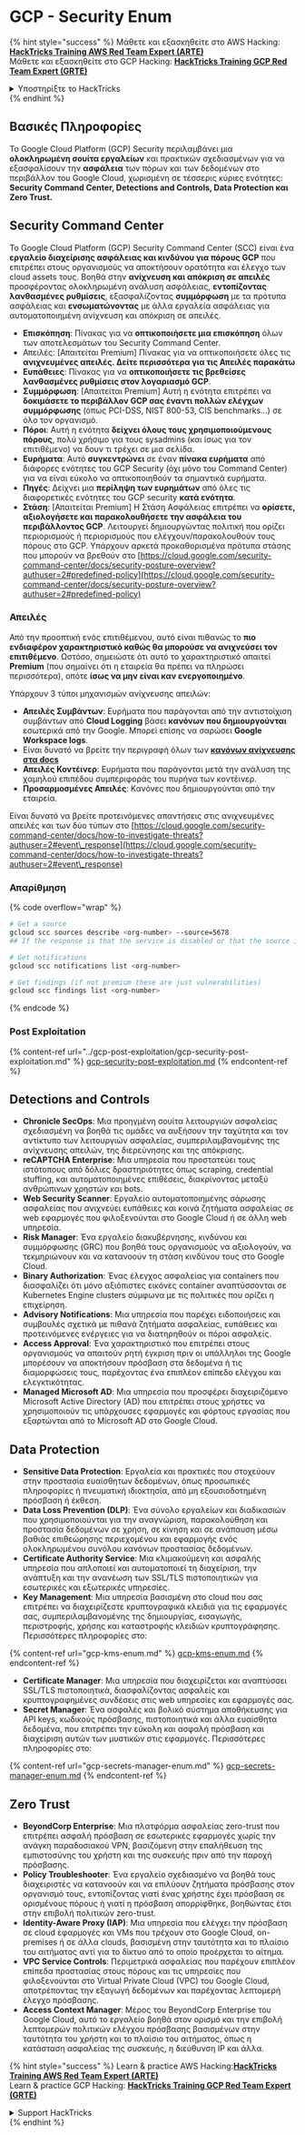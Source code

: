# GCP - Security Enum

{% hint style="success" %}
Μάθετε και εξασκηθείτε στο AWS Hacking:<img src="/.gitbook/assets/image.png" alt="" data-size="line">[**HackTricks Training AWS Red Team Expert (ARTE)**](https://training.hacktricks.xyz/courses/arte)<img src="/.gitbook/assets/image.png" alt="" data-size="line">\
Μάθετε και εξασκηθείτε στο GCP Hacking: <img src="/.gitbook/assets/image (2).png" alt="" data-size="line">[**HackTricks Training GCP Red Team Expert (GRTE)**<img src="/.gitbook/assets/image (2).png" alt="" data-size="line">](https://training.hacktricks.xyz/courses/grte)

<details>

<summary>Υποστηρίξτε το HackTricks</summary>

* Ελέγξτε τα [**σχέδια συνδρομής**](https://github.com/sponsors/carlospolop)!
* **Εγγραφείτε στην** 💬 [**ομάδα Discord**](https://discord.gg/hRep4RUj7f) ή στην [**ομάδα telegram**](https://t.me/peass) ή **ακολουθήστε** μας στο **Twitter** 🐦 [**@hacktricks\_live**](https://twitter.com/hacktricks\_live)**.**
* **Μοιραστείτε hacking tricks υποβάλλοντας PRs στα** [**HackTricks**](https://github.com/carlospolop/hacktricks) και [**HackTricks Cloud**](https://github.com/carlospolop/hacktricks-cloud) αποθετήρια στο github.

</details>
{% endhint %}

## Βασικές Πληροφορίες

Το Google Cloud Platform (GCP) Security περιλαμβάνει μια **ολοκληρωμένη σουίτα εργαλείων** και πρακτικών σχεδιασμένων για να εξασφαλίσουν την **ασφάλεια** των πόρων και των δεδομένων στο περιβάλλον του Google Cloud, χωρισμένη σε τέσσερις κύριες ενότητες: **Security Command Center, Detections and Controls, Data Protection και Zero Trust.**

## **Security Command Center**

Το Google Cloud Platform (GCP) Security Command Center (SCC) είναι ένα **εργαλείο διαχείρισης ασφάλειας και κινδύνου για πόρους GCP** που επιτρέπει στους οργανισμούς να αποκτήσουν ορατότητα και έλεγχο των cloud assets τους. Βοηθά στην **ανίχνευση και απόκριση σε απειλές** προσφέροντας ολοκληρωμένη ανάλυση ασφάλειας, **εντοπίζοντας λανθασμένες ρυθμίσεις**, εξασφαλίζοντας **συμμόρφωση** με τα πρότυπα ασφάλειας και **ενσωματώνοντας** με άλλα εργαλεία ασφάλειας για αυτοματοποιημένη ανίχνευση και απόκριση σε απειλές.

* **Επισκόπηση**: Πίνακας για να **οπτικοποιήσετε μια επισκόπηση** όλων των αποτελεσμάτων του Security Command Center.
* Απειλές: \[Απαιτείται Premium] Πίνακας για να οπτικοποιήσετε όλες τις **ανιχνευμένες απειλές. Δείτε περισσότερα για τις Απειλές παρακάτω**
* **Ευπάθειες**: Πίνακας για να **οπτικοποιήσετε τις βρεθείσες λανθασμένες ρυθμίσεις στον λογαριασμό GCP**.
* **Συμμόρφωση**: \[Απαιτείται Premium] Αυτή η ενότητα επιτρέπει να **δοκιμάσετε το περιβάλλον GCP σας έναντι πολλών ελέγχων συμμόρφωσης** (όπως PCI-DSS, NIST 800-53, CIS benchmarks...) σε όλο τον οργανισμό.
* **Πόροι**: Αυτή η ενότητα **δείχνει όλους τους χρησιμοποιούμενους πόρους**, πολύ χρήσιμο για τους sysadmins (και ίσως για τον επιτιθέμενο) να δουν τι τρέχει σε μια σελίδα.
* **Ευρήματα**: Αυτό **συγκεντρώνει** σε έναν **πίνακα ευρήματα** από διάφορες ενότητες του GCP Security (όχι μόνο του Command Center) για να είναι εύκολο να οπτικοποιηθούν τα σημαντικά ευρήματα.
* **Πηγές**: Δείχνει μια **περίληψη των ευρημάτων** από όλες τις διαφορετικές ενότητες του GCP security **κατά ενότητα**.
* **Στάση**: \[Απαιτείται Premium] Η Στάση Ασφάλειας επιτρέπει να **ορίσετε, αξιολογήσετε και παρακολουθήσετε την ασφάλεια του περιβάλλοντος GCP**. Λειτουργεί δημιουργώντας πολιτική που ορίζει περιορισμούς ή περιορισμούς που ελέγχουν/παρακολουθούν τους πόρους στο GCP. Υπάρχουν αρκετά προκαθορισμένα πρότυπα στάσης που μπορούν να βρεθούν στο [https://cloud.google.com/security-command-center/docs/security-posture-overview?authuser=2#predefined-policy](https://cloud.google.com/security-command-center/docs/security-posture-overview?authuser=2#predefined-policy)

### **Απειλές**

Από την προοπτική ενός επιτιθέμενου, αυτό είναι πιθανώς το **πιο ενδιαφέρον χαρακτηριστικό καθώς θα μπορούσε να ανιχνεύσει τον επιτιθέμενο**. Ωστόσο, σημειώστε ότι αυτό το χαρακτηριστικό απαιτεί **Premium** (που σημαίνει ότι η εταιρεία θα πρέπει να πληρώσει περισσότερα), οπότε **ίσως να μην είναι καν ενεργοποιημένο**.&#x20;

Υπάρχουν 3 τύποι μηχανισμών ανίχνευσης απειλών:

* **Απειλές Συμβάντων**: Ευρήματα που παράγονται από την αντιστοίχιση συμβάντων από **Cloud Logging** βάσει **κανόνων που δημιουργούνται** εσωτερικά από την Google. Μπορεί επίσης να σαρώσει **Google Workspace logs**.
* Είναι δυνατό να βρείτε την περιγραφή όλων των [**κανόνων ανίχνευσης στα docs**](https://cloud.google.com/security-command-center/docs/concepts-event-threat-detection-overview?authuser=2#how\_works)
* **Απειλές Κοντέινερ**: Ευρήματα που παράγονται μετά την ανάλυση της χαμηλού επιπέδου συμπεριφοράς του πυρήνα των κοντέινερ.
* **Προσαρμοσμένες Απειλές**: Κανόνες που δημιουργούνται από την εταιρεία.

Είναι δυνατό να βρείτε προτεινόμενες απαντήσεις στις ανιχνευμένες απειλές και των δύο τύπων στο [https://cloud.google.com/security-command-center/docs/how-to-investigate-threats?authuser=2#event\_response](https://cloud.google.com/security-command-center/docs/how-to-investigate-threats?authuser=2#event\_response)

### Απαρίθμηση

{% code overflow="wrap" %}
```bash
# Get a source
gcloud scc sources describe <org-number> --source=5678
## If the response is that the service is disabled or that the source is not found, then, it isn't enabled

# Get notifications
gcloud scc notifications list <org-number>

# Get findings (if not premium these are just vulnerabilities)
gcloud scc findings list <org-number>
```
{% endcode %}

### Post Exploitation

{% content-ref url="../gcp-post-exploitation/gcp-security-post-exploitation.md" %}
[gcp-security-post-exploitation.md](../gcp-post-exploitation/gcp-security-post-exploitation.md)
{% endcontent-ref %}

## Detections and Controls

* **Chronicle SecOps**: Μια προηγμένη σουίτα λειτουργιών ασφαλείας σχεδιασμένη να βοηθά τις ομάδες να αυξήσουν την ταχύτητα και τον αντίκτυπο των λειτουργιών ασφαλείας, συμπεριλαμβανομένης της ανίχνευσης απειλών, της διερεύνησης και της απόκρισης.
* **reCAPTCHA Enterprise**: Μια υπηρεσία που προστατεύει τους ιστότοπους από δόλιες δραστηριότητες όπως scraping, credential stuffing, και αυτοματοποιημένες επιθέσεις, διακρίνοντας μεταξύ ανθρώπινων χρηστών και bots.
* **Web Security Scanner**: Εργαλείο αυτοματοποιημένης σάρωσης ασφαλείας που ανιχνεύει ευπάθειες και κοινά ζητήματα ασφαλείας σε web εφαρμογές που φιλοξενούνται στο Google Cloud ή σε άλλη web υπηρεσία.
* **Risk Manager**: Ένα εργαλείο διακυβέρνησης, κινδύνου και συμμόρφωσης (GRC) που βοηθά τους οργανισμούς να αξιολογούν, να τεκμηριώνουν και να κατανοούν τη στάση κινδύνου τους στο Google Cloud.
* **Binary Authorization**: Ένας έλεγχος ασφαλείας για containers που διασφαλίζει ότι μόνο αξιόπιστες εικόνες container αναπτύσσονται σε Kubernetes Engine clusters σύμφωνα με τις πολιτικές που ορίζει η επιχείρηση.
* **Advisory Notifications**: Μια υπηρεσία που παρέχει ειδοποιήσεις και συμβουλές σχετικά με πιθανά ζητήματα ασφαλείας, ευπάθειες και προτεινόμενες ενέργειες για να διατηρηθούν οι πόροι ασφαλείς.
* **Access Approval**: Ένα χαρακτηριστικό που επιτρέπει στους οργανισμούς να απαιτούν ρητή έγκριση πριν οι υπάλληλοι της Google μπορέσουν να αποκτήσουν πρόσβαση στα δεδομένα ή τις διαμορφώσεις τους, παρέχοντας ένα επιπλέον επίπεδο ελέγχου και ελεγκτικότητας.
* **Managed Microsoft AD**: Μια υπηρεσία που προσφέρει διαχειριζόμενο Microsoft Active Directory (AD) που επιτρέπει στους χρήστες να χρησιμοποιούν τις υπάρχουσες εφαρμογές και φόρτους εργασίας που εξαρτώνται από το Microsoft AD στο Google Cloud.

## Data Protection

* **Sensitive Data Protection**: Εργαλεία και πρακτικές που στοχεύουν στην προστασία ευαίσθητων δεδομένων, όπως προσωπικές πληροφορίες ή πνευματική ιδιοκτησία, από μη εξουσιοδοτημένη πρόσβαση ή έκθεση.
* **Data Loss Prevention (DLP)**: Ένα σύνολο εργαλείων και διαδικασιών που χρησιμοποιούνται για την αναγνώριση, παρακολούθηση και προστασία δεδομένων σε χρήση, σε κίνηση και σε ανάπαυση μέσω βαθιάς επιθεώρησης περιεχομένου και εφαρμογής ενός ολοκληρωμένου συνόλου κανόνων προστασίας δεδομένων.
* **Certificate Authority Service**: Μια κλιμακούμενη και ασφαλής υπηρεσία που απλοποιεί και αυτοματοποιεί τη διαχείριση, την ανάπτυξη και την ανανέωση των SSL/TLS πιστοποιητικών για εσωτερικές και εξωτερικές υπηρεσίες.
* **Key Management**: Μια υπηρεσία βασισμένη στο cloud που σας επιτρέπει να διαχειρίζεστε κρυπτογραφικά κλειδιά για τις εφαρμογές σας, συμπεριλαμβανομένης της δημιουργίας, εισαγωγής, περιστροφής, χρήσης και καταστροφής κλειδιών κρυπτογράφησης. Περισσότερες πληροφορίες στο:

{% content-ref url="gcp-kms-enum.md" %}
[gcp-kms-enum.md](gcp-kms-enum.md)
{% endcontent-ref %}

* **Certificate Manager**: Μια υπηρεσία που διαχειρίζεται και αναπτύσσει SSL/TLS πιστοποιητικά, διασφαλίζοντας ασφαλείς και κρυπτογραφημένες συνδέσεις στις web υπηρεσίες και εφαρμογές σας.
* **Secret Manager**: Ένα ασφαλές και βολικό σύστημα αποθήκευσης για API keys, κωδικούς πρόσβασης, πιστοποιητικά και άλλα ευαίσθητα δεδομένα, που επιτρέπει την εύκολη και ασφαλή πρόσβαση και διαχείριση αυτών των μυστικών στις εφαρμογές. Περισσότερες πληροφορίες στο:

{% content-ref url="gcp-secrets-manager-enum.md" %}
[gcp-secrets-manager-enum.md](gcp-secrets-manager-enum.md)
{% endcontent-ref %}

## Zero Trust

* **BeyondCorp Enterprise**: Μια πλατφόρμα ασφαλείας zero-trust που επιτρέπει ασφαλή πρόσβαση σε εσωτερικές εφαρμογές χωρίς την ανάγκη παραδοσιακού VPN, βασιζόμενη στην επαλήθευση της εμπιστοσύνης του χρήστη και της συσκευής πριν από την παροχή πρόσβασης.
* **Policy Troubleshooter**: Ένα εργαλείο σχεδιασμένο να βοηθά τους διαχειριστές να κατανοούν και να επιλύουν ζητήματα πρόσβασης στον οργανισμό τους, εντοπίζοντας γιατί ένας χρήστης έχει πρόσβαση σε ορισμένους πόρους ή γιατί η πρόσβαση απορρίφθηκε, βοηθώντας έτσι στην επιβολή πολιτικών zero-trust.
* **Identity-Aware Proxy (IAP)**: Μια υπηρεσία που ελέγχει την πρόσβαση σε cloud εφαρμογές και VMs που τρέχουν στο Google Cloud, on-premises ή σε άλλα clouds, βασισμένη στην ταυτότητα και το πλαίσιο του αιτήματος αντί για το δίκτυο από το οποίο προέρχεται το αίτημα.
* **VPC Service Controls**: Περιμετρικά ασφαλείας που παρέχουν επιπλέον επίπεδα προστασίας στους πόρους και τις υπηρεσίες που φιλοξενούνται στο Virtual Private Cloud (VPC) του Google Cloud, αποτρέποντας την εξαγωγή δεδομένων και παρέχοντας λεπτομερή έλεγχο πρόσβασης.
* **Access Context Manager**: Μέρος του BeyondCorp Enterprise του Google Cloud, αυτό το εργαλείο βοηθά στον ορισμό και την επιβολή λεπτομερών πολιτικών ελέγχου πρόσβασης βασισμένων στην ταυτότητα του χρήστη και το πλαίσιο του αιτήματος, όπως η κατάσταση ασφαλείας της συσκευής, η διεύθυνση IP και άλλα.

{% hint style="success" %}
Learn & practice AWS Hacking:<img src="/.gitbook/assets/image.png" alt="" data-size="line">[**HackTricks Training AWS Red Team Expert (ARTE)**](https://training.hacktricks.xyz/courses/arte)<img src="/.gitbook/assets/image.png" alt="" data-size="line">\
Learn & practice GCP Hacking: <img src="/.gitbook/assets/image (2).png" alt="" data-size="line">[**HackTricks Training GCP Red Team Expert (GRTE)**<img src="/.gitbook/assets/image (2).png" alt="" data-size="line">](https://training.hacktricks.xyz/courses/grte)

<details>

<summary>Support HackTricks</summary>

* Check the [**subscription plans**](https://github.com/sponsors/carlospolop)!
* **Join the** 💬 [**Discord group**](https://discord.gg/hRep4RUj7f) or the [**telegram group**](https://t.me/peass) or **follow** us on **Twitter** 🐦 [**@hacktricks\_live**](https://twitter.com/hacktricks\_live)**.**
* **Share hacking tricks by submitting PRs to the** [**HackTricks**](https://github.com/carlospolop/hacktricks) and [**HackTricks Cloud**](https://github.com/carlospolop/hacktricks-cloud) github repos.

</details>
{% endhint %}
